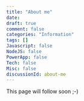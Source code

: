 ```yaml
---
title: "About me"
date: 
draft: true
comment: false
categories: "Information"
tags: []
Javascript: false
NodeJS: false
PowerApp: false
Tech: false
Misc: false
discussionId: about-me
---
```


This page will follow soon ;-)
